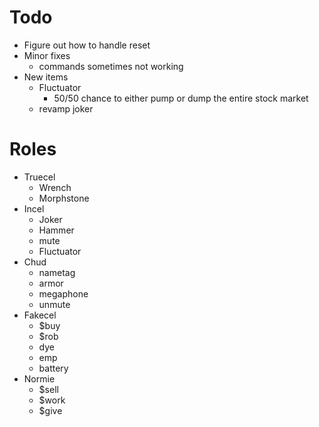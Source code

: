 # Todo

- Figure out how to handle reset
- Minor fixes
    - commands sometimes not working
- New items
    - Fluctuator
        - 50/50 chance to either pump or dump the entire stock market
    - revamp joker

# Roles

- Truecel
    - Wrench
    - Morphstone
- Incel
    - Joker
    - Hammer
    - mute
    - Fluctuator
- Chud
    - nametag
    - armor
    - megaphone
    - unmute
- Fakecel
    - $buy
    - $rob
    - dye
    - emp
    - battery
- Normie
    - $sell
    - $work
    - $give
